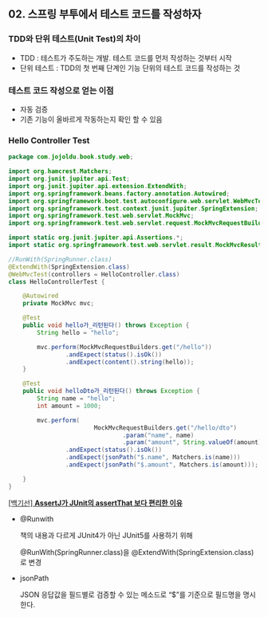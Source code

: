 ## 02. 스프링 부투에서 테스트 코드를 작성하자

### TDD와 단위 테스트(Unit Test)의 차이

- TDD : 테스트가 주도하는 개발. 테스트 코드를 먼저 작성하는 것부터 시작
- 단위 테스트 : TDD의 첫 번째 단계인 기능 단위의 테스트 코드를 작성하는 것

### 테스트 코드 작성으로 얻는 이점

- 자동 검증
- 기존 기능이 올바르게 작동하는지 확인 할 수 있음

### Hello Controller Test

```java
package com.jojoldu.book.study.web;

import org.hamcrest.Matchers;
import org.junit.jupiter.api.Test;
import org.junit.jupiter.api.extension.ExtendWith;
import org.springframework.beans.factory.annotation.Autowired;
import org.springframework.boot.test.autoconfigure.web.servlet.WebMvcTest;
import org.springframework.test.context.junit.jupiter.SpringExtension;
import org.springframework.test.web.servlet.MockMvc;
import org.springframework.test.web.servlet.request.MockMvcRequestBuilders;

import static org.junit.jupiter.api.Assertions.*;
import static org.springframework.test.web.servlet.result.MockMvcResultMatchers.*;

//RunWith(SpringRunner.class)
@ExtendWith(SpringExtension.class)
@WebMvcTest(controllers = HelloController.class)
class HelloControllerTest {

    @Autowired
    private MockMvc mvc;

    @Test
    public void hello가_리턴된다() throws Exception {
        String hello = "hello";

        mvc.perform(MockMvcRequestBuilders.get("/hello"))
                .andExpect(status().isOk())
                .andExpect(content().string(hello));
    }

    @Test
    public void helloDto가_리턴된다() throws Exception {
        String name = "hello";
        int amount = 1000;

        mvc.perform(
                        MockMvcRequestBuilders.get("/hello/dto")
                                .param("name", name)
                                .param("amount", String.valueOf(amount)))
                .andExpect(status().isOk())
                .andExpect(jsonPath("$.name", Matchers.is(name)))
                .andExpect(jsonPath("$.amount", Matchers.is(amount)));

    }
}
```

[[백기선] ****AssertJ가 JUnit의 assertThat 보다 편리한 이유****](https://www.notion.so/AssertJ-JUnit-assertThat-ef63aa31b07a49a8a12b518a7e568467)

- @Runwith

  책의 내용과 다르게 JUnit4가 아닌 JUnit5를 사용하기 위해

  @RunWith(SpringRunner.class)을 @ExtendWith(SpringExtension.class)로 변경

- jsonPath

  JSON 응답값을 필드별로 검증할 수 있는 메소드로 “$”를 기준으로 필드명을 명시한다.